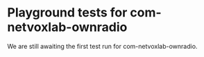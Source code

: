 # Playground tests for com-netvoxlab-ownradio
We are still awaiting the first test run for com-netvoxlab-ownradio.

